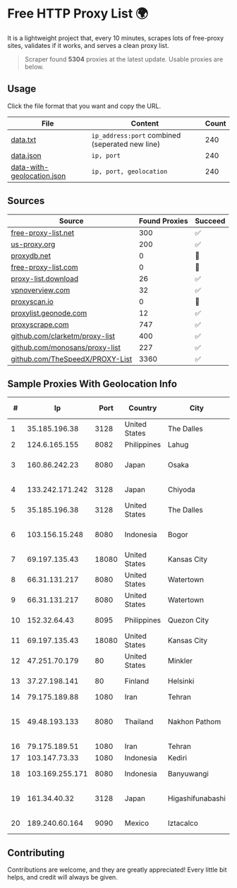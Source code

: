 
# Free HTTP Proxy List 🌍

It is a lightweight project that, every 10 minutes, scrapes lots of free-proxy sites, validates if it works, and serves a clean proxy list.


> Scraper found **5304** proxies at the latest update. Usable proxies are below.

## Usage

Click the file format that you want and copy the URL.


|File|Content|Count|
|----|-------|-----|
|[data.txt](https://raw.githubusercontent.com/themiralay/Proxy-List-World/master/data.txt)|`ip_address:port` combined (seperated new line)|240|
|[data.json](https://raw.githubusercontent.com/themiralay/Proxy-List-World/master/data.json)|`ip, port`|240|
|[data-with-geolocation.json](https://raw.githubusercontent.com/themiralay/Proxy-List-World/master/data-with-geolocation.json)|`ip, port, geolocation`|240|

## Sources

|Source|Found Proxies|Succeed|
|------|-------------|-------|
|[free-proxy-list.net](https://free-proxy-list.net)|300|✅|
|[us-proxy.org](https://www.us-proxy.org)|200|✅|
|[proxydb.net](http://proxydb.net)|0|🚫|
|[free-proxy-list.com](https://free-proxy-list.com/?page=&port=&type%5B%5D=http&type%5B%5D=https&up_time=0&search=Search)|0|🚫|
|[proxy-list.download](https://www.proxy-list.download/HTTP)|26|✅|
|[vpnoverview.com](https://vpnoverview.com/privacy/anonymous-browsing/free-proxy-servers)|32|✅|
|[proxyscan.io](https://www.proxyscan.io)|0|🚫|
|[proxylist.geonode.com](https://proxylist.geonode.com/api/proxy-list?limit=300&page=1&sort_by=lastChecked&sort_type=desc&protocols=http,https)|12|✅|
|[proxyscrape.com](https://api.proxyscrape.com/v2/?request=displayproxies&protocol=http&timeout=10000&country=all&ssl=all&anonymity=all)|747|✅|
|[github.com/clarketm/proxy-list](https://raw.githubusercontent.com/clarketm/proxy-list/master/proxy-list-raw.txt)|400|✅|
|[github.com/monosans/proxy-list](https://raw.githubusercontent.com/monosans/proxy-list/main/proxies/http.txt)|227|✅|
|[github.com/TheSpeedX/PROXY-List](https://raw.githubusercontent.com/TheSpeedX/PROXY-List/master/http.txt)|3360|✅|


## Sample Proxies With Geolocation Info

|#|Ip|Port|Country|City|Internet Service Provider|
|-|--|----|-------|----|-------------------------|
|1|35.185.196.38|3128|United States|The Dalles|Google LLC|
|2|124.6.165.155|8082|Philippines|Lahug|INNOVE|
|3|160.86.242.23|8080|Japan|Osaka|Sony Network Communications Inc|
|4|133.242.171.242|3128|Japan|Chiyoda|SAKURA Internet Inc.|
|5|35.185.196.38|3128|United States|The Dalles|Google LLC|
|6|103.156.15.248|8080|Indonesia|Bogor|PT Lintas Jaringan Nusantara|
|7|69.197.135.43|18080|United States|Kansas City|WholeSale Internet|
|8|66.31.131.217|8080|United States|Watertown|Comcast Cable Communications|
|9|66.31.131.217|8080|United States|Watertown|Comcast Cable Communications|
|10|152.32.64.43|8095|Philippines|Quezon City|Converge ICT Solution Inc|
|11|69.197.135.43|18080|United States|Kansas City|WholeSale Internet|
|12|47.251.70.179|80|United States|Minkler|Alibaba Cloud LLC|
|13|37.27.198.141|80|Finland|Helsinki|Hetzner Online GmbH|
|14|79.175.189.88|1080|Iran|Tehran|Afranet|
|15|49.48.193.133|8080|Thailand|Nakhon Pathom|Triple T Broadband Public Company Limited|
|16|79.175.189.51|1080|Iran|Tehran|Afranet|
|17|103.147.73.33|1080|Indonesia|Kediri|ALFATINDO|
|18|103.169.255.171|8080|Indonesia|Banyuwangi|PT Master Star Network|
|19|161.34.40.32|3128|Japan|Higashifunabashi|NTT PC Communications, Inc.|
|20|189.240.60.164|9090|Mexico|Iztacalco|Uninet S.A. de C.V.|



## Contributing

Contributions are welcome, and they are greatly appreciated! Every
little bit helps, and credit will always be given.

